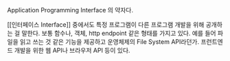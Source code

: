 Application Programming Interface 의 약자다.

[[인터페이스 Interface]] 중에서도 특정 프로그램이 다른 프로그램 개발을 위해 공개하는 걸 말한다. 보통 함수나, 객체, http endpoint 같은 형태를 가지고 있다. 예를 들어 파일을 읽고 쓰는 것 같은 기능을 제공하고 운영체제의 File System API라던가. 프런트엔드 개발을 위한 웹 API나 브라우저 API 등이 있다.